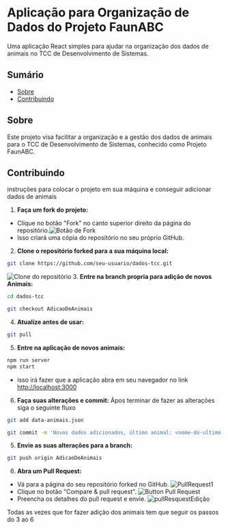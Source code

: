 
# Aplicação para Organização de Dados do Projeto FaunABC

Uma aplicação React simples para ajudar na organização dos dados de animais no TCC de Desenvolvimento de Sistemas.

## Sumário

- [Sobre](#sobre)
- [Contribuindo](#contribuindo)

## Sobre

Este projeto visa facilitar a organização e a gestão dos dados de animais para o TCC de Desenvolvimento de Sistemas, conhecido como Projeto FaunABC.


## Contribuindo

instruções para colocar o projeto em sua máquina e conseguir adicionar dados de animais
1. **Faça um fork do projeto:**
- Clique no botão "Fork" no canto superior direito da página do repositório.![Botão de Fork](https://github.com/Leticia-Emily-Moraes/dados-tcc/assets/95486245/69bd3a3c-ded9-4ee2-a7c3-ab89d2bb0042)
- Isso criará uma cópia do repositório no seu próprio GitHub.
2. **Clone o repositório forked para a sua máquina local:**
```sh
git clone https://github.com/seu-usuario/dados-tcc.git
```
![Clone do repositório](https://github.com/Leticia-Emily-Moraes/dados-tcc/assets/95486245/0b438dfd-8ec1-402f-b478-83fb67e54897)
3. **Entre na branch propria para adição de novos Animais:**

```sh
cd dados-tcc

git checkout AdicaoDeAnimais
```

4. **Atualize antes de usar:**

```sh
git pull

```

5. **Entre na aplicação de novos animais:**
```sh
npm run server
npm start
```
- isso irá fazer que a aplicação abra em seu navegador no link [http://localhost:3000](http://localhost:3000)

6. **Faça suas alterações e commit:**
Ápos terminar de fazer as alterações siga o seguinte fluxo
```sh
git add data-animais.json
```
```sh
git commit -m 'Novos dados adicionados, último animal: <nome-do-ultimo animal-adicionado>'
```
5. **Envie as suas alterações para a branch:**

```sh
git push origin AdicaoDeAnimais
```

6. **Abra um Pull Request:**

- Vá para a página do seu repositório forked no GitHub.
![PullRequest1](https://github.com/Leticia-Emily-Moraes/dados-tcc/assets/95486245/eb3c58f9-c1a9-4ae9-9f2f-d26249bd935c)
- Clique no botão "Compare & pull request".
![Button Pull Request](https://github.com/Leticia-Emily-Moraes/dados-tcc/assets/95486245/3a3db437-9b85-48b1-8a0c-78d5496f3374)
- Preencha os detalhes do pull request e envie.
![pullResquestEdição](https://github.com/Leticia-Emily-Moraes/dados-tcc/assets/95486245/03b0d394-0adc-4fd2-bf1e-f3df38ac6e80)

Todas as vezes que for fazer adição dos animais tem que seguir os passos do 3 ao 6
